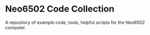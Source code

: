 # Neo6502 Code Collection
A repository of example code, tools, helpful scripts for the Neo6502 computer.

